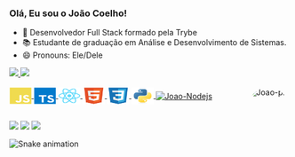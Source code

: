 ### Olá, Eu sou o João Coelho! 



- 🔭 Desenvolvedor Full Stack formado pela Trybe
- 📚 Estudante de graduação em Análise e Desenvolvimento de Sistemas.
- 😄 Pronouns: Ele/Dele

<div>
  <a href="https://github.com/joaocoelhoo">
  <img height="180em" src="https://github-readme-stats.vercel.app/api?username=joaocoelhoo&count_private=true&show_icons=true&theme=tokyonight&include_all_commits">
  <img height="180em" src="https://github-readme-stats.vercel.app/api/top-langs/?username=joaocoelhoo&layout=compact&theme=tokyonight">
</div>

<div style="display: inline_block"><br>
  <img align="center" alt="Joao-Js" height="30" width="40" src="https://raw.githubusercontent.com/devicons/devicon/master/icons/javascript/javascript-plain.svg">
  <img align="center" alt="Joao-Ts" height="30" width="40" src="https://raw.githubusercontent.com/devicons/devicon/master/icons/typescript/typescript-plain.svg">
  <img align="center" alt="Joao-React" height="30" width="40" src="https://raw.githubusercontent.com/devicons/devicon/master/icons/react/react-original.svg">
  <img align="center" alt="Joao-HTML" height="30" width="40" src="https://raw.githubusercontent.com/devicons/devicon/master/icons/html5/html5-original.svg">
  <img align="center" alt="Joao-CSS" height="30" width="40" src="https://raw.githubusercontent.com/devicons/devicon/master/icons/css3/css3-original.svg">
  <img align="center" alt="Joao-Python" height="30" width="40" src="https://raw.githubusercontent.com/devicons/devicon/master/icons/python/python-original.svg">
  <img align="center" alt="Joao-Nodejs" height="30" width="40" src="https://cdn.jsdelivr.net/gh/devicons/devicon/icons/nodejs/nodejs-original.svg">
  <img align="right" alt="Joao-pic" height="150" style="border-radius:50px;" src="https://media.licdn.com/dms/image/C4D03AQFAHBvIfd6x-A/profile-displayphoto-shrink_800_800/0/1636320824734?e=1686182400&v=beta&t=gzn4AC43l__KpB4VghdWu7oDRXTb7iNOEu26UCOM_lQ">
</div>

##

<div> 
  <a href="https://www.instagram.com/jcoelhooo/" target="_blank"><img src="https://img.shields.io/badge/-Instagram-%23E4405F?style=for-the-badge&logo=instagram&logoColor=white" target="_blank"></a>
  <a href = "mailto:joaopaulomelocoelho@gmail.com"><img src="https://img.shields.io/badge/-Gmail-%23333?style=for-the-badge&logo=gmail&logoColor=white" target="_blank"></a>
  <a href="https://www.linkedin.com/in/jcoelhoo/" target="_blank"><img src="https://img.shields.io/badge/-LinkedIn-%230077B5?style=for-the-badge&logo=linkedin&logoColor=white" target="_blank"></a> 
  
</div>

![Snake animation](https://github.com/joaocoelhoo)
